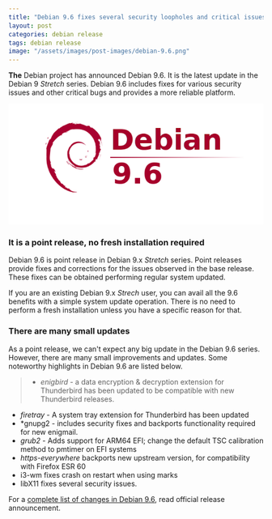 ```yaml
---
title: "Debian 9.6 fixes several security loopholes and critical issues"
layout: post
categories: debian release
tags: debian release
image: "/assets/images/post-images/debian-9.6.png"
---
```


**The** Debian project has announced Debian 9.6. It is the latest update in the Debian 9 *Stretch* series. Debian 9.6 includes fixes for various security issues and other critical bugs and provides a more reliable platform.

![Debian 9.6 banner](/assets/images/post-images/debian-9.6.png)

### It is a point release, no fresh installation required
Debian 9.6 is point release in Debian 9.x *Stretch* series. Point releases provide fixes and corrections for the issues observed in the base release. These fixes can be obtained performing regular system updated.

If you are an existing Debian 9.x *Strech* user, you can avail all the 9.6 benefits with a simple system update operation. There is no need to perform a fresh installation unless you have a specific reason for that.

### There are many small updates
As a point release, we can't expect any big update in the Debian 9.6 series. However, there are many small improvements and updates. Some noteworthy highlights in Debian 9.6 are listed below.
> - *enigbird* - a data encryption & decryption extension for Thunderbird has been updated to be compatible with new Thunderbird releases.
-  *firetray* - A system tray extension for Thunderbird has been updated
- *gnupg2 - includes security fixes and  backports functionality required for new enigmail.
- *grub2* -  Adds support for ARM64 EFI; change the default TSC calibration method to pmtimer on EFI systems
- *https-everywhere* backports new upstream version, for compatibility with Firefox ESR 60
- i3-wm fixes crash on restart when using marks
- libX11 fixes several security issues.

For a [complete list of changes in Debian 9.6](https://www.debian.org/News/2018/20181110), read official release announcement.
